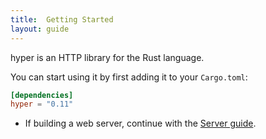 ```yaml
---
title:  Getting Started
layout: guide
---
```


hyper is an HTTP library for the Rust language.

You can start using it by first adding it to your `Cargo.toml`:

```toml
[dependencies]
hyper = "0.11"
```

- If building a web server, continue with the [Server guide][].

[Server guide]: ./server/getting-stared/
